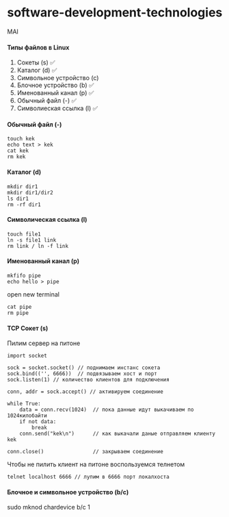# software-development-technologies
MAI

#### Типы файлов в Linux
1) Сокеты (s) :white_check_mark:
2) Каталог (d) :white_check_mark:
3) Символьное устройство (с)
4) Блочное устройство (b) :white_check_mark:
5) Именованный канал (p) :white_check_mark:
6) Обычный файл (-) :white_check_mark:
7) Символиеская ссылка (l) :white_check_mark:


#### Обычный файл (-)
```
touch kek
echo text > kek
cat kek
rm kek
```

#### Каталог (d)
```
mkdir dir1
mkdir dir1/dir2
ls dir1
rm -rf dir1
```

#### Символическая ссылка (l)
```
touch file1
ln -s file1 link
rm link / ln -f link
```

#### Именованный канал (p)
```
mkfifo pipe
echo hello > pipe
```
open new terminal
```
cat pipe
rm pipe
```


#### TCP Сокет (s)
Пилим сервер на питоне
```
import socket

sock = socket.socket() // поднимаем инстанс сокета
sock.bind(('', 6666))  // подвязываем хост и порт
sock.listen(1) // количество клиентов для подключения

conn, addr = sock.accept() // активируем соединение 

while True:
    data = conn.recv(1024)  // пока данные идут выкачиваем по 1024килобайти
    if not data:
        break
    conn.send("kek\n")      // как выкачали даные отправляем клиенту kek

conn.close()                // закрываем соединение
```

Чтобы не пилить клиент на питоне воспользуемся телнетом
```
telnet localhost 6666 // лупим в 6666 порт локалхоста
```

#### Блочное и символьное устройство (b/c)
sudo mknod chardevice b/c 1
